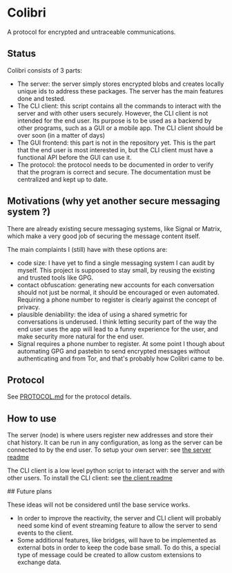 # Colibri

A protocol for encrypted and untraceable communications.

## Status

Colibri consists of 3 parts:
- The server: the server simply stores encrypted blobs and creates locally unique ids to address these packages. The server has the main features done and tested.
- The CLI client: this script contains all the commands to interact with the server and with other users securely. However, the CLI client is not intended for the end user. Its purpose is to be used as a backend by other programs, such as a GUI or a mobile app. The CLI client should be over soon (in a matter of days)
- The GUI frontend: this part is not in the repository yet. This is the part that the end user is most interested in, but the CLI client must have a functional API before the GUI can use it.
- The protocol: the protocol needs to be documented in order to verify that the program is correct and secure. The documentation must be centralized and kept up to date.


## Motivations (why yet another secure messaging system ?)

There are already existing secure messaging systems, like Signal or Matrix, which make a very good job of securing the message content itself.

The main complaints I (still) have with these options are:
- code size: I have yet to find a single messaging system I can audit by myself. This project is supposed to stay small, by reusing the existing and trusted tools like GPG.
- contact obfuscation: generating new accounts for each conversation should not just be normal, it should be encouraged or even automated. Requiring a phone number to register is clearly against the concept of privacy.
- plausible deniability: the idea of using a shared symetric for conversations is underused. I think letting security part of the way the end user uses the app will lead to a funny experience for the user, and make security more natural for the end user.
- Signal requires a phone number to register. At some point I though about automating GPG and pastebin to send encrypted messages without authenticating and from Tor, and that's probably how Colibri came to be.


## Protocol

See [PROTOCOL.md](./PROTOCOL.md) for the protocol details.

## How to use


The server (node) is where users register new addresses and store their chat history. It can be run in any configuration, as long as the server can be connected to by the end user.
To setup your own server: see [the server readme](./server/)

The CLI client is a low level python script to interact with the server and with other users.
To install the CLI client: see [the client readme](./client/)



## Future plans

These ideas will not be considered until the base service works.

- In order to improve the reactivity, the server and CLI client will probably need some kind of event streaming feature to allow the server to send events to the client.
- Some additional features, like bridges, will have to be implemented as external bots in order to keep the code base small. To do this, a special type of message could be created to allow custom extensions to exchange data.

